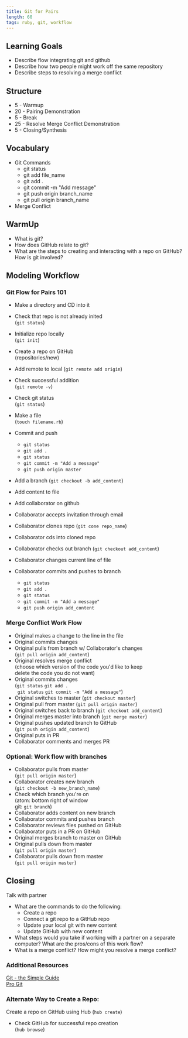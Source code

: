 ```yaml
---
title: Git for Pairs
length: 60
tags: ruby, git, workflow
---
```


## Learning Goals

* Describe flow integrating git and github  
* Describe how two people might work off the same repository
* Describe steps to resolving a merge conflict

## Structure

* 5   - Warmup
* 20  - Pairing Demonstration
* 5   - Break
* 25  - Resolve Merge Conflict Demonstration
* 5   - Closing/Synthesis

## Vocabulary 
* Git Commands
  * git status
  * git add file_name 
  * git add .
  * git commit -m "Add message"
  * git push origin branch_name
  * git pull origin branch_name
* Merge Conflict 

## WarmUp  

* What is git?  
* How does GitHub relate to git?  
* What are the steps to creating and interacting with a repo on GitHub? How is git involved?

## Modeling Workflow

### Git Flow for Pairs 101   
* Make a directory and CD into it  
* Check that repo is not already inited   
  (`git status`)  
* Initialize repo locally    
  (`git init`)     
* Create a repo on GitHub  
  (repositories/new)
* Add remote to local
  (`git remote add origin`)
* Check successful addition  
  (`git remote -v`)
* Check git status  
  (`git status`)
* Make a file  
  (`touch filename.rb`) 
* Commit and push  
  - `git status`
  - `git add .`
  - `git status`
  - `git commit -m "Add a message"`
  - `git push origin master`
* Add a branch (`git checkout -b add_content`)
* Add content to file 

* Add collaborator on github
* Collaborator accepts invitation through email  
* Collaborator clones repo (`git cone repo_name`)
* Collaborator cds into cloned repo  
* Collaborator checks out branch (`git checkout add_content`)
* Collaborator changes current line of file  
* Collaborator commits and pushes to branch  
  - `git status`
  - `git add .`
  - `git status`
  - `git commit -m "Add a message"`
  - `git push origin add_content`

### Merge Conflict Work Flow  

* Original makes a change to the line in the file  
* Original commits changes
* Original pulls from branch w/ Collaborator's changes  
  (`git pull origin add_content`)  
* Original resolves merge conflict  
  (choose which version of the code you'd like to keep    
   delete the code you do not want)  
* Original commits changes  
  (`git status`
   `git add .`  
   ` git status`
   `git commit -m "Add a message"`)   
* Original switches to master (`git checkout master`)
* Original pull from master (`git pull origin master`)
* Original switches back to branch (`git checkout add_content`)
* Original merges master into branch (`git merge master`)
* Original pushes updated branch to GitHub  
  (`git push origin add_content`)
* Original puts in PR 
* Collaborator comments and merges PR 

### Optional: Work flow with branches  
* Collaborator pulls from master   
  (`git pull origin master`)  
* Collaborator creates new branch  
  (`git checkout -b new_branch_name`)   
* Check which branch you're on  
  (atom: bottom right of window  
   git: `git branch`)   
* Collaborator adds content on new branch  
* Collaborator commits and pushes branch  
* Collaborator reviews files pushed on GitHub
* Collaborator puts in a PR on GitHub
* Original merges branch to master on GitHub
* Original pulls down from master  
  (`git pull origin master`)
* Collaborator pulls down from master  
  (`git pull origin master`)

## Closing  
Talk with partner
* What are the commands to do the following:
   - Create a repo  
   - Connect a git repo to a GitHub repo  
   - Update your local git with new content  
   - Update GitHub with new content  
* What steps would you take if working with a partner on a separate computer? What are the pros/cons of this work flow?  
* What is a merge conflict? How might you resolve a merge conflict?

### Additional Resources  
[Git - the Simple Guide](http://rogerdudler.github.io/git-guide/)  
[Pro Git](https://git-scm.com/book/en/v2)  

### Alternate Way to Create a Repo:  
 Create a repo on GitHub using Hub
  (`hub create`)  
* Check GitHub for successful repo creation  
  (`hub browse`)
